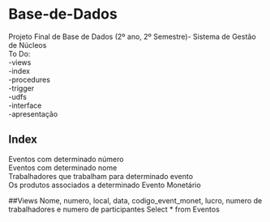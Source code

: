 # Base-de-Dados
Projeto Final de Base de Dados (2º ano, 2º Semestre)- Sistema de Gestão de Núcleos<br />
To Do:<br />
-views<br />
-index<br />
-procedures<br />
-trigger<br />
-udfs<br />
-interface<br />
-apresentação<br />

## Index
Eventos com determinado número<br />
Eventos com determinado nome<br />
Trabalhadores que trabalham para determinado evento<br />
Os produtos associados a determinado Evento Monetário<br />

##Views
Nome, numero, local, data, codigo_event_monet, lucro, numero de trabalhadores e numero de participantes
Select * from Eventos
